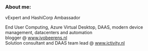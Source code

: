 ### About me:

vExpert and HashiCorp Ambassador

End User Computing, Azure Virtual Desktop, DAAS, modern device management, datacenters and automation <br>
blogger @ www.ivobeerens.nl <br>
Solution consultant and DAAS team lead @ www.ictivity.nl <br>

<!--
**ibeerens/ibeerens** is a ✨ _special_ ✨ repository because its `README.md` (this file) appears on your GitHub profile.

Here are some ideas to get you started:

- 🔭 I’m currently working on ...
- 🌱 I’m currently learning ...
- 👯 I’m looking to collaborate on ...
- 🤔 I’m looking for help with ...
- 💬 Ask me about ...
- 📫 How to reach me: ...
- 😄 Pronouns: ...
- ⚡ Fun fact: ...
-->

<!--
 [![LinkedIn](https://img.shields.io/badge/LinkedIn-0077B5?style=for-the-badge&logo=linkedin&logoColor=white)


[linkedin]: https://www.linkedin.com/in/ivobeerens/
-->
